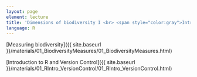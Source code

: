 ```yaml
---
layout: page
element: lecture
title: 'Dimensions of biodiversity I <br> <span style="color:gray">Intro to R and version control</span>'
language: R
---
```


[Measuring biodiversity]({{ site.baseurl }}/materials/01_BiodiversityMeasures/01_BiodiversityMeasures.html)

[Introduction to R and Version Control]({{ site.baseurl }}/materials/01_RIntro_VersionControl/01_RIntro_VersionControl.html)
